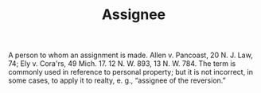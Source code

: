 ---
title: Assignee
letter: A
permalink: "/definitions/assignee.html"
body: A person to whom an assignment is made. Allen v. Pancoast, 20 N. J. Law, 74;
  Ely v. Cora'rs, 49 Mich. 17. 12 N. W. 893, 13 N. W. 784. The term is commonly used
  in reference to personal property; but it is not incorrect, in some cases, to apply
  it to realty, e. g., “assignee of the reversion.”
published_at: '2018-07-07'
layout: post
---